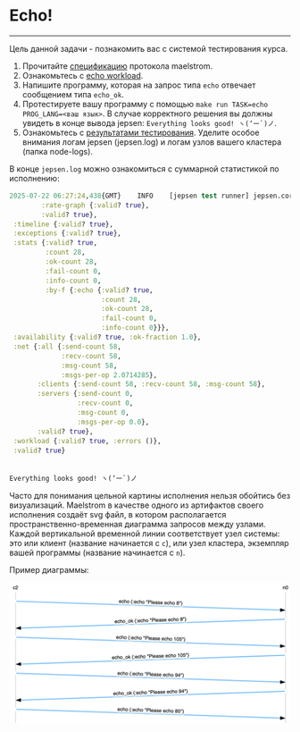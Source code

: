 # Echo!

---

Цель данной задачи - познакомить вас с системой тестирования курса.

1. Прочитайте [спецификацию](../../maelstrom/doc/protocol.md) протокола maelstrom.
2. Ознакомьтесь с [echo workload](../../maelstrom/doc/workloads.md).
3. Напишите программу, которая на запрос типа `echo` отвечает сообщением типа `echo_ok`.
4. Протестируете вашу программу с помощью `make run TASK=echo PROG_LANG=<ваш язык>`.
   В случае корректного решения вы должны увидеть в конце вывода jepsen: ``Everything looks good! ヽ(‘ー`)ノ``.
5. Ознакомьтесь с [результатами тестирования](../../maelstrom/doc/results.md). Уделите особое внимания логам jepsen (jepsen.log) и логам узлов вашего кластера (папка node-logs).

В конце `jepsen.log` можно ознакомиться с суммарной статистикой по исполнению:

```clj
2025-07-22 06:27:24,438{GMT}	INFO	[jepsen test runner] jepsen.core: {:perf {:latency-graph {:valid? true},
        :rate-graph {:valid? true},
        :valid? true},
 :timeline {:valid? true},
 :exceptions {:valid? true},
 :stats {:valid? true,
         :count 28,
         :ok-count 28,
         :fail-count 0,
         :info-count 0,
         :by-f {:echo {:valid? true,
                       :count 28,
                       :ok-count 28,
                       :fail-count 0,
                       :info-count 0}}},
 :availability {:valid? true, :ok-fraction 1.0},
 :net {:all {:send-count 58,
             :recv-count 58,
             :msg-count 58,
             :msgs-per-op 2.0714285},
       :clients {:send-count 58, :recv-count 58, :msg-count 58},
       :servers {:send-count 0,
                 :recv-count 0,
                 :msg-count 0,
                 :msgs-per-op 0.0},
       :valid? true},
 :workload {:valid? true, :errors ()},
 :valid? true}


Everything looks good! ヽ(‘ー`)ノ
```

Часто для понимания цельной картины исполнения нельзя обойтись без визуализаций. Maelstrom в качестве одного из артифактов своего исполнения создаёт svg файл, в котором располагается пространственно-временная диаграмма запросов между узлами. Каждой вертикальной временной линии соответствует узел системы: это или клиент (название начинается с `c`), или узел кластера, экземпляр вашей программы (название начинается с `n`).

Пример диаграммы:

![image info](./lamport.png)
